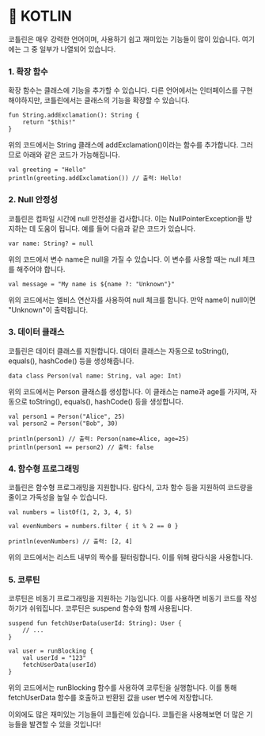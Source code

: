 # 🔮 KOTLIN

코틀린은 매우 강력한 언어이며, 사용하기 쉽고 재미있는 기능들이 많이 있습니다. 여기에는 그 중 일부가 나열되어 있습니다.

### 1. 확장 함수

확장 함수는 클래스에 기능을 추가할 수 있습니다. 다른 언어에서는 인터페이스를 구현해야하지만, 코틀린에서는 클래스의 기능을 확장할 수 있습니다.

```
fun String.addExclamation(): String {
    return "$this!"
}

```

위의 코드에서는 String 클래스에 addExclamation()이라는 함수를 추가합니다. 그러므로 아래와 같은 코드가 가능해집니다.

```
val greeting = "Hello"
println(greeting.addExclamation()) // 출력: Hello!

```

### 2. Null 안정성

코틀린은 컴파일 시간에 null 안전성을 검사합니다. 이는 NullPointerException을 방지하는 데 도움이 됩니다. 예를 들어 다음과 같은 코드가 있습니다.

```
var name: String? = null

```

위의 코드에서 변수 name은 null을 가질 수 있습니다. 이 변수를 사용할 때는 null 체크를 해주어야 합니다.

```
val message = "My name is ${name ?: "Unknown"}"

```

위의 코드에서는 엘비스 연산자를 사용하여 null 체크를 합니다. 만약 name이 null이면 "Unknown"이 출력됩니다.

### 3. 데이터 클래스

코틀린은 데이터 클래스를 지원합니다. 데이터 클래스는 자동으로 toString(), equals(), hashCode() 등을 생성해줍니다.

```
data class Person(val name: String, val age: Int)

```

위의 코드에서는 Person 클래스를 생성합니다. 이 클래스는 name과 age를 가지며, 자동으로 toString(), equals(), hashCode() 등을 생성합니다.

```
val person1 = Person("Alice", 25)
val person2 = Person("Bob", 30)

println(person1) // 출력: Person(name=Alice, age=25)
println(person1 == person2) // 출력: false

```

### 4. 함수형 프로그래밍

코틀린은 함수형 프로그래밍을 지원합니다. 람다식, 고차 함수 등을 지원하여 코드량을 줄이고 가독성을 높일 수 있습니다.

```
val numbers = listOf(1, 2, 3, 4, 5)

val evenNumbers = numbers.filter { it % 2 == 0 }

println(evenNumbers) // 출력: [2, 4]

```

위의 코드에서는 리스트 내부의 짝수를 필터링합니다. 이를 위해 람다식을 사용합니다.

### 5. 코루틴

코루틴은 비동기 프로그래밍을 지원하는 기능입니다. 이를 사용하면 비동기 코드를 작성하기가 쉬워집니다. 코루틴은 suspend 함수와 함께 사용됩니다.

```
suspend fun fetchUserData(userId: String): User {
    // ...
}

val user = runBlocking {
    val userId = "123"
    fetchUserData(userId)
}

```

위의 코드에서는 runBlocking 함수를 사용하여 코루틴을 실행합니다. 이를 통해 fetchUserData 함수를 호출하고 반환된 값을 user 변수에 저장합니다.

이외에도 많은 재미있는 기능들이 코틀린에 있습니다. 코틀린을 사용해보면 더 많은 기능들을 발견할 수 있을 것입니다!
